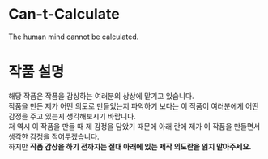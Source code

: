 # Can-t-Calculate
The human mind cannot be calculated.

# 작품 설명
  해당 작품은 작품을 감상하는 여러분의 상상에 맡기고 있습니다.<br/>
  작품을 만든 제가 어떤 의도로 만들었는지 파악하기 보다는 이 작품이 여러분에게 어떤 감정을 주고 있는지 생각해보시기 바랍니다.<br/>
  저 역시 이 작품을 만들 때 제 감정을 담았기 때문에 아래 란에 제가 이 작품을 만들면서 생각한 감정을 적어두겠습니다.<br/>
  하지만 __작품 감상을 하기 전까지는 절대 아래에 있는 제작 의도란을 읽지 말아주세요.__
